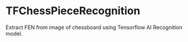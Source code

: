 # TFChessPieceRecognition
Extract FEN from image of chessboard using Tensorflow AI Recognition model.
